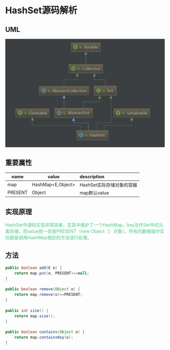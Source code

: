 # HashSet源码解析

## UML
![title](../../image/HashSet类层次结构.png)  

## 重要属性

|name|value|description|
|---|---|:---|
|map|HashMap<E,Object>|HashSet实际存储对象的容器|
|PRESENT|Object|map默认value|

## 实现原理
<font color='#43CD80'>HashSet中源码实现非常简单，在其中维护了一个HashMap，key当作Set中的元素存储，而value统一存放PRESENT（new Object（）对象）。所有的数据操作实际都是调用HashMap相应的方法进行处理。</font>

## 方法

```java
public boolean add(E e) {
    return map.put(e, PRESENT)==null;
}

public boolean remove(Object o) {
    return map.remove(o)==PRESENT;
}

public int size() {
    return map.size();
}

public boolean contains(Object o) {
    return map.containsKey(o);
}
```